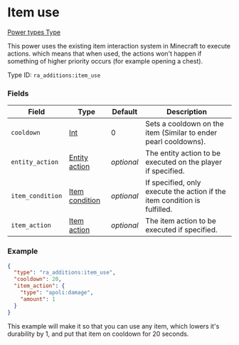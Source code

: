 # Item use
[Power types Type](../power_types_types.md)

This power uses the existing item interaction system in Minecraft to execute actions. which means that when used, the actions won't happen if something of higher priority occurs (for example opening a chest).

Type ID: `ra_additions:item_use`
### Fields
Field | Type | Default | Description
------|------|---------|-------------
`cooldown` | [Int](../data_types/int.md) | 0 | Sets a cooldown on the item (Similar to ender pearl cooldowns).
`entity_action` | [Entity action](../data_types/entity_action.md) | _optional_ | The entity action to be executed on the player if specified.
`item_condition` | [Item condition](../data_types/item_condition.md) | _optional_ | If specified, only execute the action if the item condition is fulfilled.
`item_action` | [Item action](../data_types/item_action.md) | _optional_ | The item action to be executed if specified.

### Example
```json
{
  "type": "ra_additions:item_use",
  "cooldown": 20,
  "item_action": {
    "type": "apoli:damage",
    "amount": 1
  }
}
```
This example will make it so that you can use any item, which lowers it's durability by 1, and put that item on cooldown for 20 seconds.